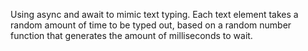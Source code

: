 Using async and await to mimic text typing. Each text element takes a random amount of time to be typed out, based on a random number function that generates the amount of milliseconds to wait.